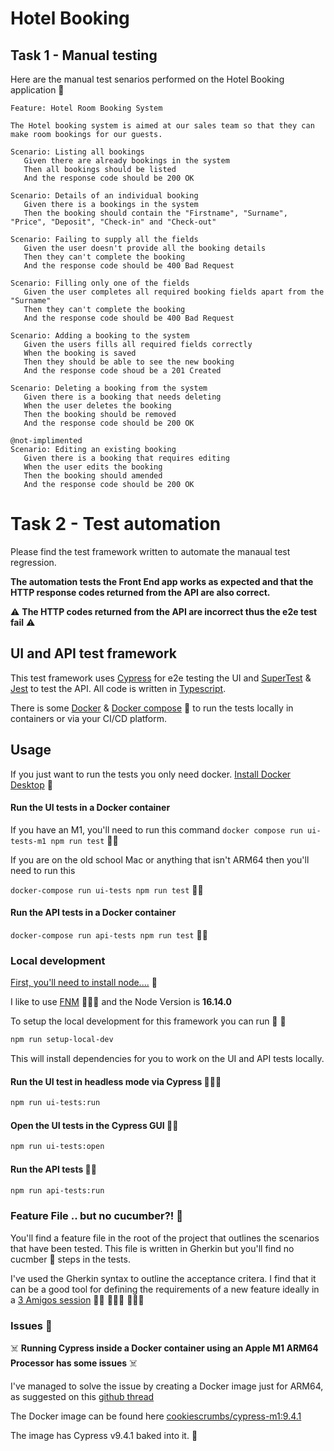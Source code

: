 
# Hotel Booking



## Task 1 - Manual testing 

Here are the manual test senarios performed on the Hotel Booking application 🥒

```gherkin
Feature: Hotel Room Booking System
 
The Hotel booking system is aimed at our sales team so that they can make room bookings for our guests.
 
Scenario: Listing all bookings
   Given there are already bookings in the system
   Then all bookings should be listed
   And the response code should be 200 OK
 
Scenario: Details of an individual booking
   Given there is a bookings in the system
   Then the booking should contain the "Firstname", "Surname", "Price", "Deposit", "Check-in" and "Check-out"
 
Scenario: Failing to supply all the fields
   Given the user doesn't provide all the booking details
   Then they can't complete the booking
   And the response code should be 400 Bad Request
 
Scenario: Filling only one of the fields
   Given the user completes all required booking fields apart from the "Surname"
   Then they can't complete the booking
   And the response code should be 400 Bad Request
 
Scenario: Adding a booking to the system
   Given the users fills all required fields correctly
   When the booking is saved
   Then they should be able to see the new booking
   And the response code shoud be a 201 Created
 
Scenario: Deleting a booking from the system
   Given there is a booking that needs deleting
   When the user deletes the booking
   Then the booking should be removed
   And the response code should be 200 OK
  
@not-implimented
Scenario: Editing an existing booking
   Given there is a booking that requires editing
   When the user edits the booking
   Then the booking should amended
   And the response code should be 200 OK
```


# Task 2 - Test automation

Please find the test framework written to automate the manaual test regression.

**The automation tests the Front End app works as expected and that the HTTP response codes returned from the API are also correct.**

⚠️ **The HTTP codes returned from the API are incorrect thus the e2e test fail** ⚠️


## UI and API test framework

This test framework uses [Cypress](https://www.cypress.io/) for e2e testing the UI and [SuperTest](https://github.com/visionmedia/supertest) & [Jest](https://jestjs.io) to test the API.
All code is written in [Typescript](https://www.typescriptlang.org).

There is some [Docker](https://www.docker.com/) & [Docker compose](https://docs.docker.com/compose/) 🐳  to run the tests locally in containers or via your CI/CD platform.

## Usage

If you just want to run the tests you only need docker. [Install Docker Desktop](https://docs.docker.com/engine/install/) 🐳

#### Run the UI tests in a Docker container 

If you have an M1, you'll need to run this command  `docker compose run ui-tests-m1 npm run test` 🏃🏿

If you are on the old school Mac or anything that isn't ARM64 then you'll need to run this

`docker-compose run ui-tests npm run test` 🏃‍♀️


#### Run the API tests in a Docker container 

`docker-compose run api-tests npm run test` 🏃‍♀️


### Local development

[First, you'll need to install node....](https://nodejs.dev/learn/how-to-install-nodejs) 🤖

I like to use [FNM](https://github.com/Schniz/fnm) 👨🏻‍💻  and the Node Version is **16.14.0**
 
To setup the local development for this framework you can run 🐢 💨
 
```bash
npm run setup-local-dev
```

This will install dependencies for you to work on the UI and API tests locally.
 
#### Run the UI test in headless mode via Cypress 🏃🏻‍♂️
 
```bash
npm run ui-tests:run
```
 
#### Open the UI tests in the Cypress GUI 🏃‍♀️
 
```bash
npm run ui-tests:open
```

#### Run the API tests 🏃🏿
 
```bash
npm run api-tests:run
```


### Feature File .. but no cucumber?! 🥒

You'll find a feature file in the root of the project that outlines the scenarios that have been tested. 
This file is written in Gherkin but you'll find no cucmber 🥒  steps in the tests.

I've used the Gherkin syntax to outline the acceptance critera. I find that it can be a good tool for defining the requirements of a new feature ideally in a 
[3 Amigos session](https://www.agilealliance.org/glossary/three-amigos/#q=~(infinite~false~filters~(postType~(~'page~'post~'aa_book~'aa_event_session~'aa_experience_report~'aa_glossary~'aa_research_paper~'aa_video)~tags~(~'three*20amigos))~searchTerm~'~sort~false~sortDirection~'asc~page~1)) 🧟‍♀️  🧙🏻‍♀️ 🦹🏻‍♀️ 


### Issues 👻

☠️ **Running Cypress inside a Docker container using an Apple M1 ARM64 Processor has some issues** ☠️

I've managed to solve the issue by creating a Docker image just for ARM64, as suggested on this [github thread](https://github.com/cypress-io/cypress-docker-images/issues/431)

The Docker image can be found here [cookiescrumbs/cypress-m1:9.4.1](https://hub.docker.com/repository/docker/cookiescrumbs/cypress-m1)

The image has Cypress v9.4.1 baked into it. 🎂
